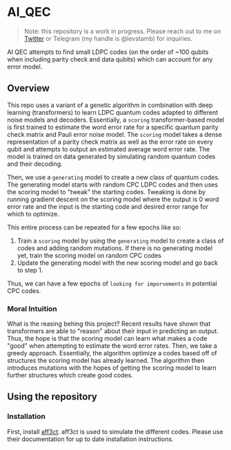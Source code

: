 # AI_QEC

> Note: this repository is a work in progress. Please reach out to me on [Twitter](https://twitter.com/StamblerLev) or Telegram (my handle is @levstamb) for inquiries.

AI QEC attempts to find small LDPC codes (on the order of ~100 qubits when including parity check and data qubits) which can account for any error model.

## Overview
This repo uses a variant of a genetic algorithm in combination with deep learning (transformers) to learn LDPC quantum codes adapted to different noise models and decoders.
Essentially, a `scoring` transformer-based model is first trained to estimate the word error rate for a specific quantum parity check matrix and Pauli error noise model.
The `scoring` model takes a dense representation of a parity check matrix as well as the error rate on every qubit and attempts to output an estimated average word error rate.
The model is trained on data generated by simulating random quantum codes and their decoding.

Then, we use a `generating` model to create a new class of quantum codes. The generating model starts with random CPC LDPC codes and then uses the scoring model
to "tweak" the starting codes. Tweaking is done by running gradient descent on the scoring model where the output is 0 word error rate and the input is
the starting code and desired error range for which to optimize.

This entire process can be repeated for a few epochs like so:

1. Train a `scoring` model by using the `generating` model to create a class of codes and adding random mutations. If there is no generating model yet, train the scoring model on random CPC codes
2. Update the generating model with the new scoring model and go back to step 1.

Thus, we can have a few epochs of `looking for imporvements` in potential CPC codes.

### Moral Intuition
What is the reasing behing this project? Recent results have shown that transformers are able to "reason" about their input in predicting an output.
Thus, the hope is that the scoring model can learn what makes a code "good" when attempting to estimate the word error rates. Then, we take a greedy approach.
Essentially, the algorithm optimize a codes based off of structures the scoring model has already learned. The algorithm then introduces mutations with the hopes of getting the scoring
model to learn further structures which create good codes. 

## Using the repository
### Installation
First, install [aff3ct](https://github.com/aff3ct/aff3ct). aff3ct is used to simulate the different codes.
Please use their documentation for up to date installation instructions.